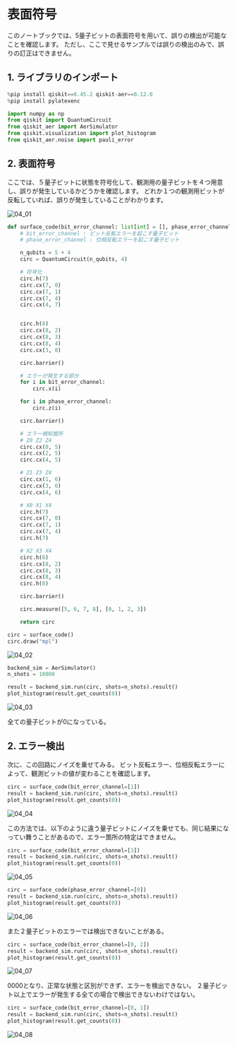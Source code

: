 # 表面符号

このノートブックでは、5量子ビットの表面符号を用いて、誤りの検出が可能なことを確認します。
ただし、ここで見せるサンプルでは誤りの検出のみで、誤りの訂正はできません。

## 1. ライブラリのインポート

```python
%pip install qiskit==0.45.2 qiskit-aer==0.12.0
%pip install pylatexenc
```

```python
import numpy as np
from qiskit import QuantumCircuit
from qiskit_aer import AerSimulator
from qiskit.visualization import plot_histogram
from qiskit_aer.noise import pauli_error
```

## 2. 表面符号

ここでは、５量子ビットに状態を符号化して、観測用の量子ビットを４つ用意し、誤りが発生しているかどうかを確認します。
どれか１つの観測用ビットが反転していれば、誤りが発生していることがわかります。

![04_01](./pic/04_01.png)

```python
def surface_code(bit_error_channel: list[int] = [], phase_error_channel: list[int] = []) -> QuantumCircuit:
    # bit_error_channel : ビット反転エラーを起こす量子ビット
    # phase_error_channel : 位相反転エラーを起こす量子ビット

    n_qubits = 5 + 4
    circ = QuantumCircuit(n_qubits, 4)

    # 符号化
    circ.h(7)
    circ.cx(7, 0)
    circ.cx(7, 1)
    circ.cx(7, 4)
    circ.cx(4, 7)


    circ.h(8)
    circ.cx(8, 2)
    circ.cx(8, 3)
    circ.cx(8, 4)
    circ.cx(3, 8)

    circ.barrier()

    # エラーが発生する部分
    for i in bit_error_channel:
        circ.x(i)

    for i in phase_error_channel:
        circ.z(i)

    circ.barrier()

    # エラー検知箇所
    # Z0 Z2 Z4
    circ.cx(0, 5)
    circ.cx(2, 5)
    circ.cx(4, 5)

    # Z1 Z3 Z4
    circ.cx(1, 6)
    circ.cx(3, 6)
    circ.cx(4, 6)

    # X0 X1 X4
    circ.h(7)
    circ.cx(7, 0)
    circ.cx(7, 1)
    circ.cx(7, 4)
    circ.h(7)

    # X2 X3 X4
    circ.h(8)
    circ.cx(8, 2)
    circ.cx(8, 3)
    circ.cx(8, 4)
    circ.h(8)

    circ.barrier()

    circ.measure([5, 6, 7, 8], [0, 1, 2, 3])

    return circ
```

```python
circ = surface_code()
circ.draw("mpl")
```

![04_02](./pic/04_02.png)

```python
backend_sim = AerSimulator()
n_shots = 10000

result = backend_sim.run(circ, shots=n_shots).result()
plot_histogram(result.get_counts(0))
```

![04_03](./pic/04_03.png)


全ての量子ビットが0になっている。

## 2. エラー検出

次に、この回路にノイズを乗せてみる。
ビット反転エラー、位相反転エラーによって、観測ビットの値が変わることを確認します。

```python
circ = surface_code(bit_error_channel=[1])
result = backend_sim.run(circ, shots=n_shots).result()
plot_histogram(result.get_counts(0))
```

![04_04](./pic/04_04.png)

この方法では、以下のように違う量子ビットにノイズを乗せても、同じ結果になってい舞うことがあるので、エラー箇所の特定はできません。

```python
circ = surface_code(bit_error_channel=[3])
result = backend_sim.run(circ, shots=n_shots).result()
plot_histogram(result.get_counts(0))
```

![04_05](./pic/04_05.png)

```python
circ = surface_code(phase_error_channel=[0])
result = backend_sim.run(circ, shots=n_shots).result()
plot_histogram(result.get_counts(0))
```

![04_06](./pic/04_06.png)

また２量子ビットのエラーでは検出できないことがある。

```python
circ = surface_code(bit_error_channel=[0, 2])
result = backend_sim.run(circ, shots=n_shots).result()
plot_histogram(result.get_counts(0))
```

![04_07](./pic/04_07.png)

0000となり、正常な状態と区別ができず、エラーを検出できない。
２量子ビット以上でエラーが発生する全ての場合で検出できないわけではない。

```python
circ = surface_code(bit_error_channel=[0, 1])
result = backend_sim.run(circ, shots=n_shots).result()
plot_histogram(result.get_counts(0))
```

![04_08](./pic/04_08.png)